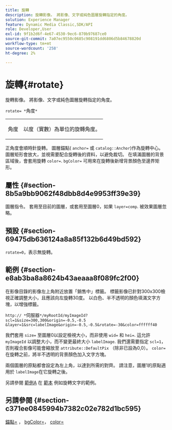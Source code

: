 ```yaml
---
title: 旋轉
description: 旋轉影像。 將影像、文字或純色圖層旋轉指定的角度。
solution: Experience Manager
feature: Dynamic Media Classic,SDK/API
role: Developer,User
exl-id: 9f1b2d6f-4e67-4530-9ec6-870b97687ce0
source-git-commit: 7a07ec9550c0685c908191dd6806d5b84678820d
workflow-type: tm+mt
source-wordcount: '258'
ht-degree: 2%

---
```


# 旋轉{#rotate}

旋轉影像。 將影像、文字或純色圖層旋轉指定的角度。

`rotate= *`角度`*`

<table id="simpletable_5531ED4C2099411DB404657E12B05314"> 
 <tr class="strow"> 
  <td class="stentry"> <p><span class="varname"> 角度</span> </p> </td> 
  <td class="stentry"> <p>以度（實數）為單位的旋轉角度。 </p></td> 
 </tr> 
</table>

正角度會順時針旋轉。 圖層錨點( `anchor=` 或 `catalog::Anchor`)作為旋轉中心。 圖層矩形會放大，並視需要配合旋轉後的資料，以避免裁切。 在填滿圖層的背景區域後，會套用旋轉 `color=`. `bgColor=` 可用來在旋轉後新增背景顏色至邊界矩形。

## 屬性 {#section-8b5a9bb9062f48dbb8d4e9953ff39e39}

圖層指令。 套用至目前的圖層，或套用至圖層0，如果 `layer=comp`. 被效果圖層忽略。

## 預設 {#section-69475db636124a8a85f132b6d49bd592}

`rotate=0`，表示無旋轉。

## 範例 {#section-e8ab3ba8a8624b43aeaaa8f089fc2f00}

在影像目錄的影像左上角附近放置「銷售中」標籤。 標籤影像已針對300x300檢視正確調整大小，且應該向左旋轉30度。 以白色、半不透明的顏色填滿文字方塊，以增強標籤。

`http:// *`伺服器`*/myRootId/myImageId?scl=1&size=300,300&origin=-0.5,-0.5 &layer=1&src=labelImage&origin=-0.5,-0.5&rotate=-30&color=ffffff40`

我們套用 `size=` 至圖層0以設定檢視大小，而非使用 `wid=` 和 `hei=`. 這允許 `myImageId` 以調整大小，而不變更最終大小 `labelImage`. 我們還需要指定 `scl=1`，否則複合影像可能會縮放至 `attribute::DefaultPix` （除非已設為0,0）。 `color=` 在旋轉之前，將半不透明的背景顏色加入文字方塊。

兩個圖層的原點都會設定為左上角，以達到所需的對齊。 請注意，圖層1的原點適用於 `labelImage`在它旋轉之後。

另請參閱 [範例A](../../../../../is-api/http-ref/image-serving-api-ref/c-http-protocol-reference/c-templates/r-example-a.md#reference-c78ea82e8a1646738e764fa6685dfbac) 在 [範本](../../../../../is-api/http-ref/image-serving-api-ref/c-http-protocol-reference/c-templates/c-templates.md#concept-3cd2d2adae0e41b2979b9640244d4d3e) 例如旋轉文字的範例。

## 另請參閱 {#section-c371ee0845994b7382c02e782d1bc595}

[錨點=](../../../../../is-api/http-ref/image-serving-api-ref/c-http-protocol-reference/c-command-reference/r-anchor.md#reference-6661e548ab284b82828d8d94c8ddeb7c) ， [bgColor=](../../../../../is-api/http-ref/image-serving-api-ref/c-http-protocol-reference/c-command-reference/r-bgcolor.md#reference-441371ba4ef54fe781887c5ae448f6ab)， [color=](/help/aem-is-ir-api/is-api/http-ref/image-serving-api-ref/c-http-protocol-reference/c-data-types/r-is-http-color.md)
